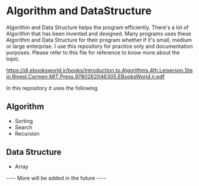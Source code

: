 # Algorithm and DataStructure

Algorithm and Data Structure helps the program efficiently. There's a lot of Algorithm that has been invented and designed.
Many programs uses these Algorithm and Data Structure for their program whether if it's small, medium or large enterprise.
I use this repository for practice only and documentation purposes. Please refer to this file for reference to know more about the topic.

https://dl.ebooksworld.ir/books/Introduction.to.Algorithms.4th.Leiserson.Stein.Rivest.Cormen.MIT.Press.9780262046305.EBooksWorld.ir.pdf

In this repository it uses the following 

## Algorithm
* Sorting
* Search
* Recursion


## Data Structure 
* Array


---- More will be added in the future ----
